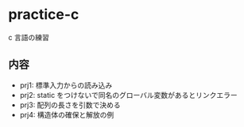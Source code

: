 # practice-c

c 言語の練習

## 内容

- prj1: 標準入力からの読み込み
- prj2: static をつけないで同名のグローバル変数があるとリンクエラー
- prj3: 配列の長さを引数で決める
- prj4: 構造体の確保と解放の例

